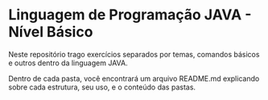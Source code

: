 # Linguagem de Programação JAVA - Nível Básico

Neste repositório trago exercícios separados por temas, comandos básicos e outros dentro da linguagem JAVA.

Dentro de cada pasta, você encontrará um arquivo README.md explicando sobre cada estrutura, seu uso, e o conteúdo das pastas.

